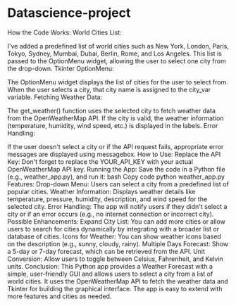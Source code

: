 # Datascience-project
How the Code Works:
World Cities List:

I've added a predefined list of world cities such as New York, London, Paris, Tokyo, Sydney, Mumbai, Dubai, Berlin, Rome, and Los Angeles.
This list is passed to the OptionMenu widget, allowing the user to select one city from the drop-down.
Tkinter OptionMenu:

The OptionMenu widget displays the list of cities for the user to select from. When the user selects a city, that city name is assigned to the city_var variable.
Fetching Weather Data:

The get_weather() function uses the selected city to fetch weather data from the OpenWeatherMap API.
If the city is valid, the weather information (temperature, humidity, wind speed, etc.) is displayed in the labels.
Error Handling:

If the user doesn't select a city or if the API request fails, appropriate error messages are displayed using messagebox.
How to Use:
Replace the API Key: Don't forget to replace the YOUR_API_KEY with your actual OpenWeatherMap API key.
Running the App: Save the code in a Python file (e.g., weather_app.py), and run it:
bash
Copy code
python weather_app.py
Features:
Drop-down Menu: Users can select a city from a predefined list of popular cities.
Weather Information: Displays weather details like temperature, pressure, humidity, description, and wind speed for the selected city.
Error Handling: The app will notify users if they didn't select a city or if an error occurs (e.g., no internet connection or incorrect city).
Possible Enhancements:
Expand City List: You can add more cities or allow users to search for cities dynamically by integrating with a broader list or database of cities.
Icons for Weather: You can show weather icons based on the description (e.g., sunny, cloudy, rainy).
Multiple Days Forecast: Show a 5-day or 7-day forecast, which can be retrieved from the API.
Unit Conversion: Allow users to toggle between Celsius, Fahrenheit, and Kelvin units.
Conclusion:
This Python app provides a Weather Forecast with a simple, user-friendly GUI and allows users to select a city from a list of world cities. It uses the OpenWeatherMap API to fetch the weather data and Tkinter for building the graphical interface. The app is easy to extend with more features and cities as needed.

